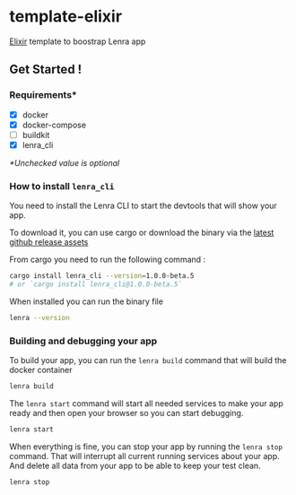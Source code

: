 # template-elixir
[Elixir](https://github.com/elixir-lang/elixir) template to boostrap Lenra app

## Get Started !

### Requirements*

- [x] docker
- [x] docker-compose
- [ ] buildkit
- [x] lenra_cli

_*Unchecked value is optional_


### How to install `lenra_cli`

You need to install the Lenra CLI to start the devtools that will show your app.

To download it, you can use cargo or download the binary via the [latest github release assets](https://github.com/lenra-io/lenra_cli/releases)

From cargo you need to run the following command :

```bash
cargo install lenra_cli --version=1.0.0-beta.5
# or `cargo install lenra_cli@1.0.0-beta.5`
```

When installed you can run the binary file

```bash
lenra --version
```

### Building and debugging your app

To build your app, you can run the `lenra build` command that will build the docker container
```bash
lenra build
```

The `lenra start` command will start all needed services to make your app ready and then open your browser so you can start debugging.

```bash
lenra start
```

When everything is fine, you can stop your app by running the `lenra stop` command. That will interrupt all current running services about your app. And delete all data from your app to be able to keep your test clean.

```bash
lenra stop
```
